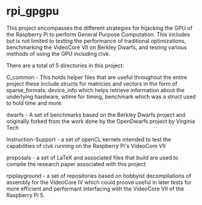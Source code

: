 # rpi_gpgpu
This project encompasses the different strategies for hijacking the GPU of the Raspberry Pi to perform General Purpose Computation. This includes but is not limited to testing the performance of traditional optimizations, benchmarking the VideoCore VII on Berkley Dwarfs, and testing various methods of using the GPU including clvk.


There are a total of 5 directories in this project: 

C_common - This holds helper files that are useful throughout the entire project
these include structs for matricies and vectors in the form of sparse_formats, 
device_info which helps retrieve information about the underlying hardware, 
wtime for timing, benchmark which was a struct used to hold time and more.

dwarfs - A set of benchmarks based on the Berkley Dwarfs project and originally 
forked from the work done by the OpenDwarfs project by Virginia Tech

Instruction-Support - a set of openCL kernels intended to test the capabilities of clvk running on the Raspberry Pi's VideoCore VII

proposals - a set of LaTeX and associated files that build are used to compile 
the research paper associated with this project

rpiplayground - a set of repositories based on hobbyist decompilations of 
assembly for the VideoCore IV which could proove useful in later tests 
for more efficient and performant interfacing with the VideoCore VII of the 
Raspberry Pi 5.